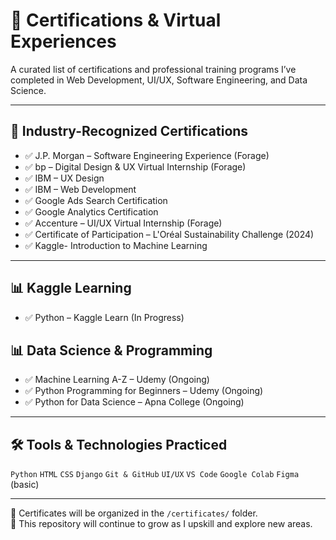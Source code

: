 # 📜 Certifications & Virtual Experiences

A curated list of certifications and professional training programs I’ve completed in Web Development, UI/UX, Software Engineering, and Data Science.

---

## 💼 Industry-Recognized Certifications

- ✅ J.P. Morgan – Software Engineering Experience (Forage)
- ✅ bp – Digital Design & UX Virtual Internship (Forage)
- ✅ IBM – UX Design
- ✅ IBM – Web Development
- ✅ Google Ads Search Certification
- ✅ Google Analytics Certification
- ✅ Accenture – UI/UX Virtual Internship (Forage)
- ✅ Certificate of Participation – L'Oréal Sustainability Challenge (2024)
- ✅ Kaggle- Introduction to Machine Learning

---

## 📊 Kaggle Learning

- ✅ Python – Kaggle Learn (In Progress)


## 📊 Data Science & Programming

- ✅ Machine Learning A-Z – Udemy (Ongoing)
- ✅ Python Programming for Beginners – Udemy (Ongoing)
- ✅ Python for Data Science – Apna College (Ongoing)

---

## 🛠 Tools & Technologies Practiced

`Python` `HTML` `CSS` `Django` `Git & GitHub` `UI/UX` `VS Code` `Google Colab` `Figma` (basic)

---

📁 Certificates will be organized in the `/certificates/` folder.  
🎯 This repository will continue to grow as I upskill and explore new areas.



